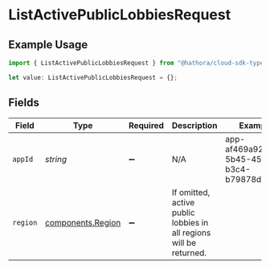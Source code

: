 # ListActivePublicLobbiesRequest

## Example Usage

```typescript
import { ListActivePublicLobbiesRequest } from "@hathora/cloud-sdk-typescript/models/operations";

let value: ListActivePublicLobbiesRequest = {};
```

## Fields

| Field                                                              | Type                                                               | Required                                                           | Description                                                        | Example                                                            |
| ------------------------------------------------------------------ | ------------------------------------------------------------------ | ------------------------------------------------------------------ | ------------------------------------------------------------------ | ------------------------------------------------------------------ |
| `appId`                                                            | *string*                                                           | :heavy_minus_sign:                                                 | N/A                                                                | app-af469a92-5b45-4565-b3c4-b79878de67d2                           |
| `region`                                                           | [components.Region](../../models/components/region.md)             | :heavy_minus_sign:                                                 | If omitted, active public lobbies in all regions will be returned. |                                                                    |